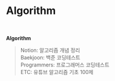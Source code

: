 # Algorithm

<br>

 **Algorithm**  
> Notion: 알고리즘 개념 정리<br>
> Baekjoon: 백준 코딩테스트<br>
> Programmers: 프로그래머스 코딩테스트<br>
> ETC: 유튜브 알고리즘 기초 100제
